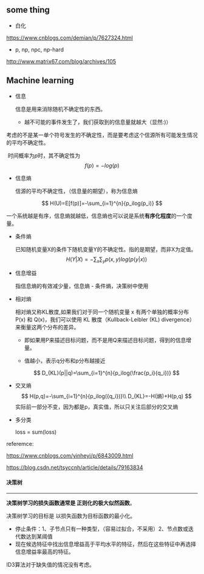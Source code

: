 ## some thing

+ 白化

https://www.cnblogs.com/demian/p/7627324.html

+ p, np, npc, np-hard

http://www.matrix67.com/blog/archives/105







## Machine learning

+ 信息

  信息是用来消除随机不确定性的东西。

  + 越不可能的事件发生了，我们获取到的信息量就越大（显然:)）

​		考虑的不是某一单个符号发生的不确定性，而是要考虑这个信源所有可能发生情况的平均不确定性。

​		时间概率为$p$时，其不确定性为
$$
f(p)=-log(p)
$$

+ 信息熵

  信源的平均不确定性，（信息量的期望），称为信息熵

$$
H(U)=E[f(p)]=-\sum_{i=1}^{n}{p_ilog(p_i)}
$$

​		一个系统越是有序，信息熵就越低，信息熵也可以说是系统**有序化程度**的一个度量。

+ 条件熵

  已知随机变量X的条件下随机变量Y的不确定性。指的是期望，而非X为定值。
  $$
  H(Y|X)=-\sum_x\sum_yp(x,y)log(p(y|x))
  $$
  

+ 信息增益

  指信息熵的有效减少量，信息熵 - 条件熵，决策树中使用

+ 相对熵

  相对熵又称KL散度,如果我们对于同一个随机变量 x 有两个单独的概率分布 P(x) 和 Q(x)，我们可以使用 KL 散度（Kullback-Leibler (KL) divergence）来衡量这两个分布的差异。

  + 即如果用P来描述目标问题，而不是用Q来描述目标问题，得到的信息增量。

  + 值越小，表示q分布和p分布越接近

  $$
  D_{KL}(p||q)=\sum_{i=1}^{n}{p_ilog(\frac{p_i}{q_i})}
  $$

+ 交叉熵
  $$
  H(p,q)=-\sum_{i=1}^{n}{p_ilog({q_i})}\\
  D_{KL}=-H(熵)+H(p,q)
  $$
  实际前一部分不变，因为都是p，真实值，所以只关注后部分的交叉熵

+ 多分类

  loss = sum(loss)

referemce: 

<https://www.cnblogs.com/yinheyi/p/6843009.html>

<https://blog.csdn.net/tsyccnh/article/details/79163834>



#### 决策树

---

**决策树学习的损失函数通常是 正则化的极大似然函数**。

决策树学习的目标是 以损失函数为目标函数的最小化。

+ 停止条件：1、子节点只有一种类型，（容易过拟合，不采用）2、节点数或迭代数达到某阈值
+ 现在候选特征中找出信息增益高于平均水平的特征，然后在这些特征中再选择信息增益率最高的特征。

ID3算法对于缺失值的情况没有考虑。